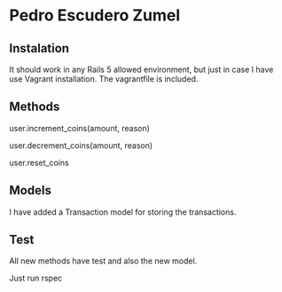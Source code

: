 # Pedro Escudero Zumel

## Instalation

It should work in any Rails 5 allowed environment, but just in case I have use Vagrant installation. The vagrantfile is included.

## Methods

user.increment_coins(amount, reason)

user.decrement_coins(amount, reason)

user.reset_coins

## Models

I have added a Transaction model for storing the transactions.


## Test

All new methods have test and also the new model.

Just run rspec

